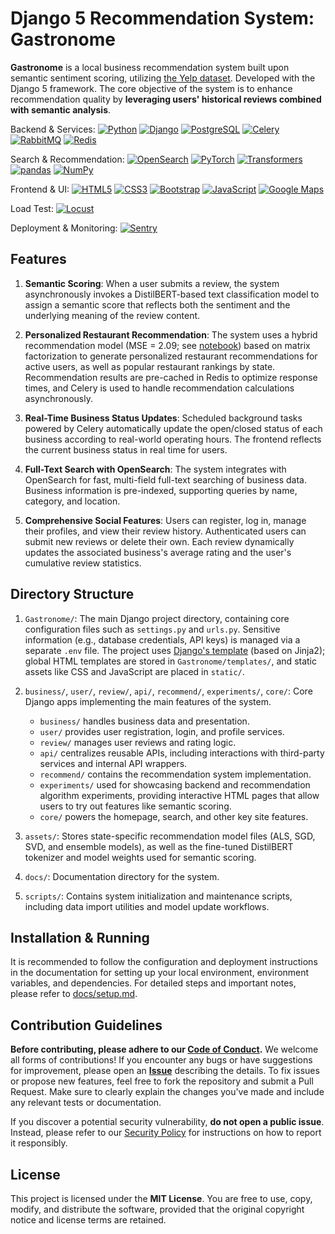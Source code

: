# Django 5 Recommendation System: Gastronome

**Gastronome** is a local business recommendation system built upon semantic sentiment scoring, utilizing [the Yelp dataset](https://business.yelp.com/data/resources/open-dataset/). Developed with the Django 5 framework. The core objective of the system is to enhance recommendation quality by **leveraging users' historical reviews combined with semantic analysis**.

Backend & Services: [![Python](https://img.shields.io/badge/Python-3.13.3-3776AB?logo=python&logoColor=white)](https://www.python.org/) [![Django](https://img.shields.io/badge/Django-5.2.1-092E20?logo=django&logoColor=white)](https://www.djangoproject.com/) [![PostgreSQL](https://img.shields.io/badge/PostgreSQL-14.18-blue?logo=postgresql&logoColor=white)](https://www.postgresql.org/) [![Celery](https://img.shields.io/badge/Celery-5.5.2-37814A?logo=celery&logoColor=white)](https://docs.celeryq.dev/) [![RabbitMQ](https://img.shields.io/badge/RabbitMQ-4.1.0-FF6600?logo=rabbitmq&logoColor=white)](https://www.rabbitmq.com/) [![Redis](https://img.shields.io/badge/Redis-8.0.2-b01311?logo=redis&logoColor=white)](https://redis.io/)

Search & Recommendation: [![OpenSearch](https://img.shields.io/badge/OpenSearch-3.0.0-005EB8?logo=opensearch&logoColor=white)](https://opensearch.org/) [![PyTorch](https://img.shields.io/badge/PyTorch-2.7.0-EE4C2C?logo=pytorch&logoColor=white)](https://pytorch.org/) [![Transformers](https://img.shields.io/badge/Transformers-HF-FFBF00?logo=huggingface&logoColor=white)](https://huggingface.co/docs/transformers) [![pandas](https://img.shields.io/badge/pandas-2.2.3-150458?logo=pandas&logoColor=white)](https://pandas.pydata.org/) [![NumPy](https://img.shields.io/badge/NumPy-2.2.5-013243?logo=numpy&logoColor=white)](https://numpy.org/)

Frontend & UI: [![HTML5](https://img.shields.io/badge/HTML5-E34F26?logo=html5&logoColor=white)](https://developer.mozilla.org/en-US/docs/Web/html) [![CSS3](https://img.shields.io/badge/CSS3-1572B6?logo=css3&logoColor=white)](https://developer.mozilla.org/en-US/docs/Web/CSS) [![Bootstrap](https://img.shields.io/badge/Bootstrap-5.3.3-7952B3?logo=bootstrap&logoColor=white)](https://getbootstrap.com/) [![JavaScript](https://img.shields.io/badge/JavaScript-ES2023-F7DF1E?logo=javascript&logoColor=black)](https://developer.mozilla.org/en-US/docs/Web/JavaScript) [![Google Maps](https://img.shields.io/badge/Google%20Maps%20Static%20API-grey?logo=googlemaps&logoColor=white)](https://developers.google.com/maps/documentation/maps-static)

Load Test: [![Locust](https://img.shields.io/badge/Locust-2.37.6-brightgreen?logo=speedtest&logoColor=white)](https://locust.io/)

Deployment & Monitoring: [![Sentry](https://img.shields.io/badge/Sentry-2.29.1-362D59?logo=sentry&logoColor=white)](https://sentry.io/)

## Features

1. **Semantic Scoring**: When a user submits a review, the system asynchronously invokes a DistilBERT-based text classification model to assign a semantic score that reflects both the sentiment and the underlying meaning of the review content.

2. **Personalized Restaurant Recommendation**: The system uses a hybrid recommendation model (MSE = 2.09; see [notebook](https://github.com/WilliamOdinson/Gastronome/blob/main/notebooks/04_Recommendation%20Algorithm%20%28Philadelphia%29.ipynb)) based on matrix factorization to generate personalized restaurant recommendations for active users, as well as popular restaurant rankings by state. Recommendation results are pre-cached in Redis to optimize response times, and Celery is used to handle recommendation calculations asynchronously.

3. **Real-Time Business Status Updates**: Scheduled background tasks powered by Celery automatically update the open/closed status of each business according to real-world operating hours. The frontend reflects the current business status in real time for users.

4. **Full-Text Search with OpenSearch**: The system integrates with OpenSearch for fast, multi-field full-text searching of business data. Business information is pre-indexed, supporting queries by name, category, and location.

5. **Comprehensive Social Features**: Users can register, log in, manage their profiles, and view their review history. Authenticated users can submit new reviews or delete their own. Each review dynamically updates the associated business's average rating and the user's cumulative review statistics.

## Directory Structure

1. `Gastronome/`: The main Django project directory, containing core configuration files such as `settings.py` and `urls.py`. Sensitive information (e.g., database credentials, API keys) is managed via a separate `.env` file. The project uses [Django's template](https://docs.djangoproject.com/en/5.2/topics/templates/) (based on Jinja2); global HTML templates are stored in `Gastronome/templates/`, and static assets like CSS and JavaScript are placed in `static/`.

2. `business/`, `user/`, `review/`, `api/`, `recommend/`, `experiments/`, `core/`: Core Django apps implementing the main features of the system.
    - `business/` handles business data and presentation.
    - `user/` provides user registration, login, and profile services.
    - `review/` manages user reviews and rating logic.
    - `api/` centralizes reusable APIs, including interactions with third-party services and internal API wrappers.
    - `recommend/` contains the recommendation system implementation.
    - `experiments/` used for showcasing backend and recommendation algorithm experiments, providing interactive HTML pages that allow users to try out features like semantic scoring.
    - `core/` powers the homepage, search, and other key site features.

3. `assets/`: Stores state-specific recommendation model files (ALS, SGD, SVD, and ensemble models), as well as the fine-tuned DistilBERT tokenizer and model weights used for semantic scoring.

4. `docs/`: Documentation directory for the system.

5. `scripts/`: Contains system initialization and maintenance scripts, including data import utilities and model update workflows.

## Installation & Running

It is recommended to follow the configuration and deployment instructions in the documentation for setting up your local environment, environment variables, and dependencies. For detailed steps and important notes, please refer to [docs/setup.md](https://github.com/WilliamOdinson/Gastronome/tree/main/docs/setup.md).

## Contribution Guidelines

**Before contributing, please adhere to our [Code of Conduct](https://github.com/WilliamOdinson/Gastronome?tab=coc-ov-file#readme).** We welcome all forms of contributions! If you encounter any bugs or have suggestions for improvement, please open an **[Issue](https://github.com/WilliamOdinson/Gastronome/issues/new?template=request.yaml)** describing the details. To fix issues or propose new features, feel free to fork the repository and submit a Pull Request. Make sure to clearly explain the changes you've made and include any relevant tests or documentation.

If you discover a potential security vulnerability, **do not open a public issue**. Instead, please refer to our [Security Policy](https://github.com/WilliamOdinson/Gastronome?tab=security-ov-file) for instructions on how to report it responsibly.

## License

This project is licensed under the **MIT License**. You are free to use, copy, modify, and distribute the software, provided that the original copyright notice and license terms are retained.
